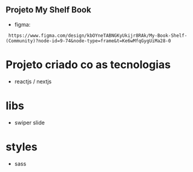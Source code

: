 ## Projeto My Shelf Book ##

* figma:
```
 https://www.figma.com/design/kbOYneTABNGKyUkijr8RAk/My-Book-Shelf-(Community)?node-id=9-74&node-type=frame&t=Ke6wMfqGygUiMa28-0
```

# Projeto criado co as tecnologias #

* reactjs / nextjs

# libs #
* swiper slide

# styles #
 * sass
